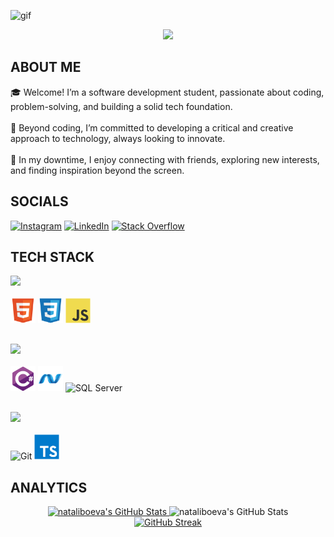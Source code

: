 ![gif](https://github.com/user-attachments/assets/10ad3ecf-e298-46cd-ab9c-f613be590f88)

<p align="center">
     <img src="https://readme-typing-svg.herokuapp.com?font=&center=true&width=380&height=45&lines=Nice+to+meet+you!" />


## ABOUT ME &nbsp;<img src="https://komarev.com/ghpvc/?username=nataliboeva&color=371D51&style=flat-square&label=Profile%20views&labelColor=FFFFFF" alt="" align="center"/></h2>🎓  Welcome! I’m a software development student, passionate about coding, problem-solving, and building a solid tech foundation.<br><br>🎯  Beyond coding, I’m committed to developing a critical and creative approach to technology, always looking to innovate.<br><br>💎 In my downtime, I enjoy connecting with friends, exploring new interests, and finding inspiration beyond the screen.

## SOCIALS
[![Instagram](https://img.shields.io/badge/Instagram-%23E4405F.svg?logo=Instagram&logoColor=white)](https://instagram.com/nataliboevaa) [![LinkedIn](https://img.shields.io/badge/LinkedIn-%230077B5.svg?logo=linkedin&logoColor=white)](https://linkedin.com/in/natali-boeva-8b0a762b8) [![Stack Overflow](https://img.shields.io/badge/-Stackoverflow-FE7A16?logo=stack-overflow&logoColor=white)](https://stackoverflow.com/users/28110766) 

## TECH STACK
<div align="left">
  <div style="margin-bottom: 30px">
    <img src="https://img.shields.io/badge/Frontend-9B6FB5?style=for-the-badge"/>
    <br/><br/>
    <img src="https://raw.githubusercontent.com/devicons/devicon/master/icons/html5/html5-original.svg" alt="HTML5" width="40" height="40" title="HTML5"/> 
    <img src="https://raw.githubusercontent.com/devicons/devicon/master/icons/css3/css3-original.svg" alt="CSS3" width="40" height="40" title="CSS3"/> 
    <img src="https://raw.githubusercontent.com/devicons/devicon/master/icons/javascript/javascript-original.svg" alt="JavaScript" width="40" height="40" title="JavaScript"/>
  </div>
  
  <div style="margin-bottom: 30px">
    <img src="https://img.shields.io/badge/Backend-9B6FB5?style=for-the-badge"/>
    <br/><br/>
    <img src="https://raw.githubusercontent.com/devicons/devicon/master/icons/csharp/csharp-original.svg" alt="C#" width="40" height="40" title="C#"/> 
    <img src="https://raw.githubusercontent.com/devicons/devicon/master/icons/dot-net/dot-net-original.svg" alt=".NET" width="40" height="40" title=".NET"/> 
    <img src="https://www.svgrepo.com/show/303229/microsoft-sql-server-logo.svg" alt="SQL Server" width="40" height="40" title="Microsoft SQL Server"/>
  </div>
  
  <div>
    <img src="https://img.shields.io/badge/Tools-9B6FB5?style=for-the-badge"/>
    <br/><br/>
    <img src="https://www.vectorlogo.zone/logos/git-scm/git-scm-icon.svg" alt="Git" width="40" height="40" title="Git"/> 
    <img src="https://raw.githubusercontent.com/devicons/devicon/master/icons/typescript/typescript-original.svg" alt="TypeScript" width="40" height="40" title="TypeScript"/>
  </div>
</div>

## ANALYTICS
<div align="center">
<a href="https://awesome-github-stats.azurewebsites.net/index.html??cardType=level&theme=jolly&showIcons=false&preferLogin=false&Background=371D51&Border=371D51">   
     <img  alt="nataliboeva's GitHub Stats" height="180em" src="https://awesome-github-stats.azurewebsites.net/user-stats/nataliboeva?cardType=level&theme=jolly&showIcons=false&preferLogin=false&Background=371D51&Border=371D51" />  
</a>
  <img height="180em" src="https://github-readme-stats.vercel.app/api/top-langs/?username=nataliboeva&theme=jolly&show_icons=true&hide_border=true&layout=compact&hide_title=falsee&bg_color=371d51" alt="nataliboeva's GitHub Stats" />
</div>
<div align="center">
<a href="https://git.io/streak-stats">
     <img src="https://github-readme-streak-stats.herokuapp.com?user=nataliboeva&theme=jolly&hide_border=true&border_radius=14.6&short_numbers=true&card_width=180&card_height=180&background=371D51&fire=FF64DA&ring=FF64DA&currStreakNum=FF64DA&currStreakLabel=FF64DA&hide_total_contributions=true&hide_longest_streak=true" alt="GitHub Streak"/></a>
</div>
